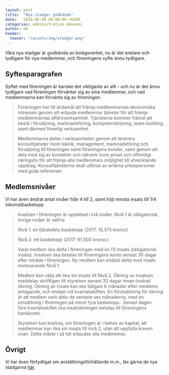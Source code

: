 ```yaml
---
layout: post
title:  "Nya stadgar godkända"
date:   2018-06-08 08:00:00 +0100
categories: administration ekonomi
author: mb
header:
  teaser: "/assets/img/stadgar.png"
---
```

Våra nya stadgar är godkända av bolagsverket, nu är det enklare och tydligare för nya medlemmar, och föreningens syfte ännu tydligare.

## Syftesparagrafen
Syftet med föreningen är kanske det viktigaste av allt - och nu är det ännu tydligare vad föreningen förväntar sig av sina medlemmar, och vad medlemmarna kan förvänta sig av föreningen.

>Föreningen har till ändamål att främja medlemmarnas ekonomiska intressen genom att erbjuda medlemmar tjänster för att främja medlemmarnas affärsverksamhet. Tjänsterna kommer främst att bestå i försäljning, marknadsföring, kompetenshöjning, team-building, samt därmed förenlig verksamhet.
>
>Medlemmarna deltar i verksamheten genom att leverera konsulttjänster inom teknik, management, marknadsföring och försäljning till föreningen samt föreningens kunder, samt genom att dela med sig av kontakter och nätverk inom privat och offentligt näringsliv för att främja alla medlemmars möjlighet till utvecklande uppdrag. Konsulttjänsterna skall utföras av erfarna yrkespersoner med goda referenser.

## Medlemsnivåer
Vi har även ändrat antal nivåer från 4 till 2, samt höjt minsta insats till 1/4 inkomstbasbelopp

>Insatsen i föreningen är uppdelad i två nivåer. Nivå 1 är obligatorisk, övriga nivåer är valfria 
>
>Nivå 1: en fjärdedels basbelopp (2017: 15,375 kronor) 
>
>Nivå 2: ett basbelopp (2017: 61,500 kronor.) 
>
>Varje medlem ska delta i föreningen med en (1) insats (obligatorisk insats). Insatsen ska betalas till föreningens konto senast 30 dagar efter inträde i föreningen. Ny medlem kan endast delta med insats motsvarande Nivå 1. 
>
>Medlem kan välja att öka sin insats till Nivå 2. Ökning av insatsen meddelas skriftligen till styrelsen senast 30 dagar innan önskad ökning. Ökning av insats kan ske tidigast 6 månader efter medlems antagande, och endast vid kvartalsskiften. En förutsättning för ökning är att medlem varit aktiv de senaste sex månaderna, med en omsättning i föreningen på minst fyra basbelopp.. Senast dagen före kvartalsskiftet ska insatsökningen betalas till föreningens bankkonto.  
>
>Styrelsen kan besluta, om föreningen är i behov av kapital, att medlemmar kan öka sin insats till nivå 2, utan att uppfylla kraven ovan. Detta måste i så fall erbjudas alla medlemmar. 

## Övrigt
Vi har även förtydligat om anställningsförhållande m.m., läs gärna de nya stadgarna [här](/stadgar.pdf).
